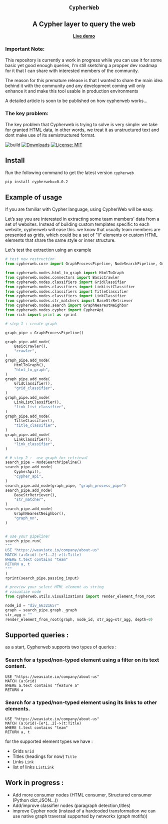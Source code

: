 
<section align="center">

# ``CypherWeb``

## A Cypher layer to query the web

[**Live demo**](https://cypher-web.streamlit.app/)

</section>

### Important Note: 
This repository is currently a work in progress while you can use it for some basic yet good enough queries, I'm still sketching a propper dev roadmap for it that I can share with interested members of the community.

The reason for this premature release is that I wanted to share the main idea behind it with the community and any development coming will only enhance it and make this tool usable in production environments

A detailed article is soon to be published on how cypherweb works...

### The key problem:
The key problem that Cypherweb is trying to solve is very simple: we take for granted HTML data, in other words, we treat it as unstructured text and dont make use of its semistructured format.


![build](https://github.com/AnasAito/skillner/workflows/tests/badge.svg)
[![Downloads](https://static.pepy.tech/badge/cypherweb)](https://pepy.tech/project/cypherweb)
[![License: MIT](https://img.shields.io/badge/License-MIT-yellow.svg)](https://opensource.org/licenses/MIT)



## Install

Run the following command to get the latest version ``cypherweb``
```bash
pip install cypherweb==0.0.2
```
## Example of usage

If you are familiar with Cypher language, using CypherWeb will be easy.

Let’s say you are interested in extracting some team members' data from a set of websites. Instead of building custom templates specific to each website, cypherweb will ease this. we know that usually team members are presented as grids, which could be a set of "li" elements or custom HTML elements that share the same style or inner structure. 

Let's test the extraction using an example


```python
# test new restruction
from cypherweb.core import GraphProcessPipeline, NodeSearchPipeline, Graph

from cypherweb.nodes.html_to_graph import HtmlToGraph
from cypherweb.nodes.connectors import BasicCrawler
from cypherweb.nodes.classifiers import GridClassifier
from cypherweb.nodes.classifiers import LinkListClassifier
from cypherweb.nodes.classifiers import TitleClassifier
from cypherweb.nodes.classifiers import LinkClassifier
from cypherweb.nodes.str_matchers import BaseStrRetriever
from cypherweb.nodes.search import GraphNearestNeighbor
from cypherweb.nodes.cypher import CypherApi
from rich import print as rprint

# step 1 : create graph

graph_pipe = GraphProcessPipeline()

graph_pipe.add_node(
    BasicCrawler(),
    "crawler",
)
graph_pipe.add_node(
    HtmlToGraph(),
    "html_to_graph",
)
graph_pipe.add_node(
    GridClassifier(),
    "grid_classifier",
)
graph_pipe.add_node(
    LinkListClassifier(),
    "link_list_classifier",
)
graph_pipe.add_node(
    TitleClassifier(),
    "title_classifier",
)
graph_pipe.add_node(
    LinkClassifier(),
    "link_classifier",
)

# # step 2 :  use graph for retrieval
search_pipe = NodeSearchPipeline()
search_pipe.add_node(
    CypherApi(),
    "cypher_api",
)
search_pipe.add_node(graph_pipe, "graph_process_pipe")
search_pipe.add_node(
    BaseStrRetriever(),
    "str_matcher",
)
search_pipe.add_node(
    GraphNearestNeighbor(),
    "graph_nn",
)


# use your pipeline!
search_pipe.run(
"""
USE "https://weaviate.io/company/about-us"
MATCH (a:Grid)-[e*1..2]->(t:Title)
WHERE t.text contains "team"
RETURN a, t
"""
)
rprint(search_pipe.passing_input)

# preview your select HTML element as string
# visualize node
from cypherweb.utils.visualizations import render_element_from_root

node_id = "div_66321657"
graph = search_pipe.graph._graph
str_agg = ""
render_element_from_root(graph, node_id, str_agg=str_agg, depth=0) 

```

## Supported queries :
as a start, Cypherweb supports two types of queries : 
### Search for a typed/non-typed element using a filter on its text content.
```cypher
USE "https://weaviate.io/company/about-us"
MATCH (a:Grid)
WHERE a.text contains "feature a"
RETURN a
```
### Search for a typed/non-typed element using its links to other elements.
```cypher
USE "https://weaviate.io/company/about-us"
MATCH (a:Grid)-[e*1..2]->(t:Title)
WHERE t.text contains "team"
RETURN a, t
```
for the supported element types we have : 
- Grids ``Grid``
- Titles (headings for now) ``Title``
- Links ``Link``
- list of links ``ListLink``

## Work in progress : 
- Add more consumer nodes (HTML consumer, Structured consumer (Python dict,JSON...))
- Add/improve classifier nodes (paragraph detection,titles)
- improve Cypher node (instead of a hardcoded transformation we can use native graph traversal supported by networkx (graph motifs))
